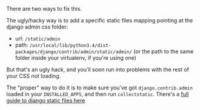 
<!--
.. title: The Django Admin CSS isn't working!
.. slug: DjangoAdminCSSNotWorking
.. date: 2015-05-13 14:35:28 UTC+01:00
.. tags:
.. category:
.. link:
.. description:
.. type: text
-->



There are two ways to fix this.

The ugly/hacky way is to add a specific static files mapping pointing at the django admin css folder:

  * url: `/static/admin`
  * path: `/usr/local/lib/python3.4/dist-packages/django/contrib/admin/static/admin/` (or the path to the same folder inside your virtualenv, if you're using one)

But that's an ugly hack, and you'll soon run into problems with the rest of your CSS not loading.

The "proper" way to do it is to make sure you've got `django.contrib.admin` loaded in your `INSTALLED_APPS`, and then run `collectstatic`. There's a [full guide to django static files here](/pages/DjangoStaticFiles)

